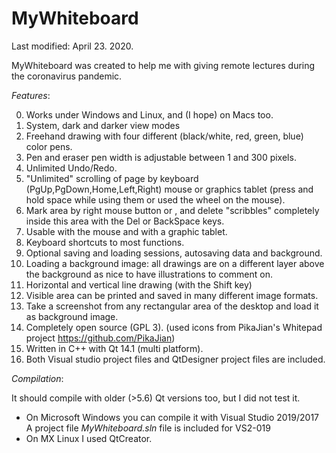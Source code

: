 # MyWhiteboard

Last modified: April 23. 2020.

MyWhiteboard was created to help me with giving remote lectures during 
the coronavirus pandemic.

*Features*: 

   0. Works under Windows and Linux, and (I hope) on Macs too.
   1. System, dark and darker view modes
   2. Freehand drawing with four different (black/white, red, green, blue) color pens.
   3. Pen and eraser pen width is adjustable between 1 and 300 pixels.
   4. Unlimited Undo/Redo.
   5. "Unlimited" scrolling of page by keyboard (PgUp,PgDown,Home,Left,Right)
      mouse or graphics tablet (press and hold space while using them or used
      the wheel on the mouse).
   6. Mark area by right mouse button or , and delete "scribbles" completely inside
      this area with the Del or BackSpace keys.
   7. Usable with the mouse and with a graphic tablet.
   8. Keyboard shortcuts to most functions.
   8. Optional saving and loading sessions, autosaving data and background.
  10. Loading a background image: all drawings are on a different layer above the background
      as nice to have illustrations to comment on.
  11. Horizontal and vertical line drawing (with the Shift key)
  12. Visible area can be printed and saved in many different image formats.
  13. Take a screenshot from any rectangular area of the desktop and load it as background image.
  14. Completely open source (GPL 3). 
      (used icons from PikaJian's Whitepad project https://github.com/PikaJian)
  15. Written in C++ with Qt 14.1 (multi platform).
  16. Both Visual studio project files and QtDesigner project files are included.
  
*Compilation*:

  It should compile with older (>5.6) Qt versions too, but I did not test it.
  - On Microsoft Windows you can  compile it with Visual Studio 2019/2017
    A project file *MyWhiteboard.sln* file is included for VS2-019
  - On MX Linux I used QtCreator.
